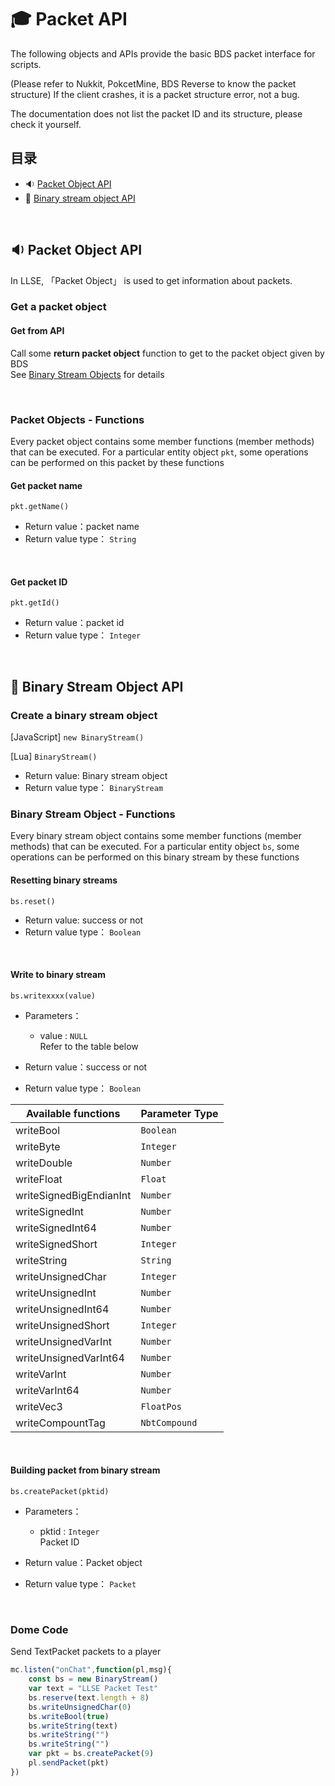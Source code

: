 #  🎓 Packet API

The following objects and APIs provide the basic BDS packet interface for scripts. 

(Please refer to Nukkit, PokcetMine, BDS Reverse to know the packet structure) If the client crashes, it is a packet structure error, not a bug.   

The documentation does not list the packet ID and its structure, please check it yourself.


## 目录
- 🔉 [Packet Object API](#🔉-Packet-Object-api)
- 🔌 [Binary stream object API](#🔌-Binary-stream-object-api)

<br>

## 🔉 Packet Object API

In LLSE, 「Packet Object」 is used to get information about packets.

### Get a packet object

#### Get from API

Call some **return packet object** function to get to the packet object given by BDS    
See [Binary Stream Objects](#🔌-binary-stream-object-api) for details 

<br>

### Packet Objects - Functions

Every packet object contains some member functions (member methods) that can be executed. For a particular entity object `pkt`, some operations can be performed on this packet by these functions

#### Get packet name

`pkt.getName()`

- Return value：packet name
-  Return value type： `String`

<br>

#### Get packet ID

`pkt.getId()`

- Return value：packet id
- Return value type： `Integer`

<br>

## 🔌 Binary Stream Object API

### Create a binary stream object

[JavaScript] ```new BinaryStream()```

[Lua] ```BinaryStream()```

- Return value: Binary stream object
- Return value type： `BinaryStream`

### Binary Stream Object - Functions

Every binary stream object contains some member functions (member methods) that can be executed. For a particular entity object `bs`, some operations can be performed on this binary stream by these functions

#### Resetting binary streams

`bs.reset()`

- Return value: success or not
- Return value type： `Boolean`

<br>

#### Write to binary stream

`bs.writexxxx(value)`    

- Parameters：
  - value : `NULL`  
    Refer to the table below

- Return value：success or not
- Return value type： `Boolean`

| Available functions     | Parameter Type |
| ----------------------- | -------------- |
| writeBool               | `Boolean`      |
| writeByte               | `Integer`      |
| writeDouble             | `Number`       |
| writeFloat              | `Float`        |
| writeSignedBigEndianInt | `Number`       |
| writeSignedInt          | `Number`       |
| writeSignedInt64        | `Number`       |
| writeSignedShort        | `Integer`      |
| writeString             | `String`       |
| writeUnsignedChar       | `Integer`      |
| writeUnsignedInt        | `Number`       |
| writeUnsignedInt64      | `Number`       |
| writeUnsignedShort      | `Integer`      |
| writeUnsignedVarInt     | `Number`       |
| writeUnsignedVarInt64   | `Number`       |
| writeVarInt             | `Number`       |
| writeVarInt64           | `Number`       |
| writeVec3               | `FloatPos`     |
| writeCompountTag        | `NbtCompound`  |

<br>

#### Building packet from binary stream

`bs.createPacket(pktid)`    

- Parameters：
  - pktid : `Integer`  
    Packet ID

- Return value：Packet object
- Return value type： `Packet`

<br>

### Dome Code

Send TextPacket packets to a player
```js
mc.listen("onChat",function(pl,msg){
    const bs = new BinaryStream()
    var text = "LLSE Packet Test"
    bs.reserve(text.length + 8)
    bs.writeUnsignedChar(0)
    bs.writeBool(true)
    bs.writeString(text)
    bs.writeString("")
    bs.writeString("")
    var pkt = bs.createPacket(9)
    pl.sendPacket(pkt)
})
```
